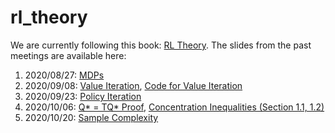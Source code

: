 # rl_theory

We are currently following this book: <a href='https://rltheorybook.github.io/' target='_blank'>RL Theory</a>. The slides from the past meetings are available here:

1. 2020/08/27: <a href='slides/lec1_annotated.pdf' target='_blank'>MDPs</a>
2. 2020/09/08: <a href='slides/lec2_annotated.pdf' target='_blank'>Value Iteration</a>, <a href='slides/lec2_rooftop.py' target='_blank'>Code for Value Iteration</a>
3. 2020/09/23: <a href='slides/lec3_annotated.pdf' target='_blank'>Policy Iteration</a>
4. 2020/10/06: <a href='slides/lec4_annotated.pdf' target='_blank'>Q* = TQ* Proof</a>, <a href='slides/MFAI-4.pdf' target='_blank'>Concentration Inequalities (Section 1.1, 1.2)</a>
5. 2020/10/20: <a href='slides/meet5_annotated.pdf' target='_blank'>Sample Complexity</a>